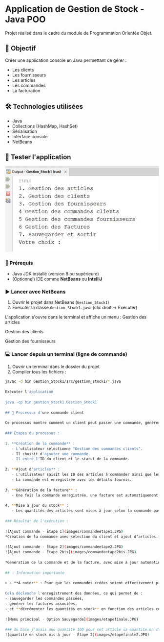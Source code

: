 # Application de Gestion de Stock - Java POO

Projet réalisé dans le cadre du module de Programmation Orientée Objet.

## 🎯 Objectif
Créer une application console en Java permettant de gérer :
- Les clients
- Les fournisseurs
- Les articles
- Les commandes
- La facturation

## 🛠️ Technologies utilisées
- Java
- Collections (HashMap, HashSet)
- Sérialisation
- Interface console
- NetBeans



## 🧪 Tester l'application
![Exécution du projet](images/imageexecution.JPG)

### 🔧 Prérequis
- Java JDK installé (version 8 ou supérieure)
- (Optionnel) IDE comme **NetBeans** ou **IntelliJ**

### ▶️ Lancer avec NetBeans
1. Ouvrir le projet dans NetBeans (`Gestion_Stock1`)
2. Exécuter la classe `Gestion_Stock1.java` (clic droit → Exécuter)

L'application s'ouvre dans le terminal et affiche un menu :
Gestion des articles

Gestion des clients

Gestion des fournisseurs

### 💻 Lancer depuis un terminal (ligne de commande)

1. Ouvrir un terminal dans le dossier du projet
2. Compiler tous les fichiers :
```bash
javac -d bin Gestion_Stock1/src/gestion_stock1/*.java

Exécuter l'application

java -cp bin gestion_stock1.Gestion_Stock1

## 🛒 Processus d'une commande client

Ce processus montre comment un client peut passer une commande, générer une facture et observer l'impact sur le stock.

### Étapes du processus :

1. **Création de la commande** :
   - L'utilisateur sélectionne "Gestion des commandes clients".
   - Il choisit d'ajouter une commande.
   - Il entre l'ID du client et le statut de la commande.

2. **Ajout d'articles** :
   - L'utilisateur saisit les ID des articles à commander ainsi que les quantités souhaitées.
   - La commande est enregistrée avec les détails fournis.

3. **Génération de la facture** :
   - Une fois la commande enregistrée, une facture est automatiquement générée.

4. **Mise à jour du stock** :
   - Les quantités des articles sont mises à jour selon la commande passée.

### Résultat de l'exécution :

![Ajout commande - Étape 1](images/commandeetape1.JPG)
*Création de la commande avec sélection du client et ajout d’articles.*

![Ajout commande - Étape 2](images/commandeetape2.JPG)
![Ajout commande - Étape 2bis](images/commandeetape2bis.JPG)

*Génération de la commande et de la facture, avec mise à jour automatique du stock.*

## 💡 Information importante

> ⚠️ **À noter** : Pour que les commandes créées soient effectivement prises en compte (affichées et que le stock soit mis à jour), il est **impératif de sélectionner l'option 7 : _Sauvegarder et sortir_** dans le menu principal.

Cela déclenche l'enregistrement des données, ce qui permet de :
- sauvegarder les commandes passées,
- générer les factures associées,
- et **décrémenter les quantités en stock** en fonction des articles commandés.

![Menu principal - Option Sauvegarde](images/etapefinale.JPG)

### de base j'avais une quantite 100 pour cet article la quantite en stock a bien été modifié après la commande passée  :
![quantité en stock mis à jour - Étape 2](images/etapefinale2.JPG)
